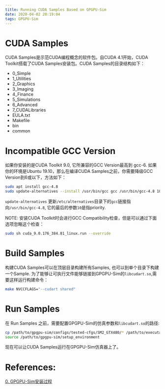 ```yaml
---
title: Running CUDA Samples Based on GPGPU-Sim
date: 2020-04-02 20:19:04
tags: GPGPU-Sim
---
```


# CUDA Samples
CUDA Samples是示范CUDA编程概念的软件包。自CUDA 4.1开始，CUDA Toolkit搭载了CUDA Samples安装包。CUDA Samples的目录结构如下：

- 0_Simple
- 1_Utilities
- 2_Graphics
- 3_Imaging
- 4_Finance
- 5_Simulations
- 6_Advanced
- 7_CUDALibraries
- EULA.txt
- Makefile
- bin
- common

# Incompatible GCC Version
如果你安装的是CUDA Toolkit 9.0, 它所兼容的GCC Version最高到 gcc-6. 如果你的环境是Ubuntu 19.10，那么在编译CUDA Samples之前，你需要降级GCC Version到6或以下，方法如下：
```bash
sudo apt install gcc-4.8
sudo update-alternatives --install /usr/bin/gcc gcc /usr/bin/gcc-4.8 10
```
`update-alternatives` 更新`/etc/alternatives`目录下的`gcc`链接指向`/usr/bin/gcc-4.8`, 它的最后的参数`10`是指priority.

NOTE: 安装CUDA Toolkit时会进行GCC Compatibility检查，但是可以通过下面选项忽略这个检查：
```bash
sudo sh cuda_9.0.176_384.81_linux.run --override
```

# Build Samples
构建CUDA Samples可以在顶层目录构建所有Samples, 也可以到单个目录下构建一个Sample. 为了能够让可执行文件能够链接到GPGPU-Sim的`libcudart.so`,需要这样运行构建命令：
```bash
make NVCCFLAGS="--cudart shared"
```

# Run Samples
在 Run Samples 之前，需要配置GPGPU-Sim的仿真参数和`libcudart.so`的路径:
```bash
cp /path/to/gpgpu-sim/configs/tested-cfgs/SM2_GTX480/* /path/to/executables
source /path/to/gpgpu-sim/setup_environment
```

现在可以让CUDA Samples运行在GPGPU-Sim仿真器上了。

# References:
[0. GPGPU-Sim安装过程](/gpgpusim_install/)
